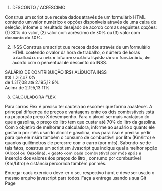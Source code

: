 1. DESCONTO / ACRÉSCIMO 

Construa um script que receba dados através de um formulário HTML contendo um valor numérico e opções disponíveis através de uma caixa de seleção, informe o resultado desejado de acordo com as seguintes opções: (1) 30% do valor, (2) valor com acréscimo de 30% ou (3) valor com desconto de 30%.  

2.	INSS 
Construa um script que receba dados através de um formulário HTML contendo o valor da hora de trabalho, o número de horas trabalhadas no mês e informe o salário líquido de um funcionário, de acordo com o percentual de desconto do INSS.

SALÁRIO DE CONTRIBUIÇÃO (R$)	ALÍQUOTA INSS
<br/>
até 1.317,07	                8%
<br/>
de 1.317,08 até 2.195,12	    9%
<br/>
Acima de  2.195,13 	            11%
<br/>


3.	CALCULADORA FLEX 

Para carros Flex é preciso ter cautela ao escolher que forma abastecer. A principal diferença de preços e vantagens entre os dois combustíveis está na proporção preço X desempenho. Para o álcool ser mais vantajoso do que a gasolina, o preço do litro tem que custar até 70% do litro da gasolina.
Com o objetivo de melhorar a calculadora, informe ao usuário o quanto ele gastaria por mês usando álcool e gasolina, mas para isso é preciso pedir para que ele insira também o consumo de combustível por litro (Km/litro) e quantos quilômetros ele percorre com o carro (por mês).
Sabendo-se de tais fatos, construa um script em Jvascript que indique qual a melhor opção (Álcool ou Gasolina), o gasto com cada combustível por mês após a inserção dos valores dos preços do litro , consumo por combustível (Km/Litro) e distância percorrida também por mês.


Entrega: cada exercício deve ter o seu respectivo html, e deve ser usado o mesmo arquivo javascript para todos. Faça a entrega usando a sua Git Page.